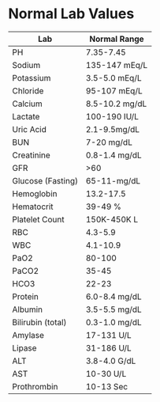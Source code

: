 # Normal Lab Values

| Lab | Normal Range |
| --- | ------------ |
| PH | 7.35-7.45 |
| Sodium | 135-147 mEq/L |
| Potassium | 3.5-5.0 mEq/L |
| Chloride | 95-107 mEq/L |
| Calcium | 8.5-10.2 mg/dL |
| Lactate | 100-190 IU/L |
| Uric Acid | 2.1-9.5mg/dL |
| BUN | 7-20 mg/dL |
| Creatinine | 0.8-1.4 mg/dL |
| GFR | >60 |
| Glucose (Fasting) | 65-11-mg/dL |
| Hemoglobin | 13.2-17.5 |
| Hematocrit | 39-49 % |
| Platelet Count | 150K-450K L |
| RBC | 4.3-5.9 |
| WBC | 4.1-10.9 |
| PaO2 | 80-100 |
| PaCO2 | 35-45 |
| HCO3 | 22-23 |
| Protein | 6.0-8.4 mg/dL |
| Albumin | 3.5-5.5 mg/dL |
| Bilirubin (total) | 0.3-1.0 mg/dL |
| Amylase | 17-131 U/L |
| Lipase | 31-186 U/L |
| ALT | 3.8-4.0 G/dL |
| AST | 10-30 U/L |
| Prothrombin | 10-13 Sec |
